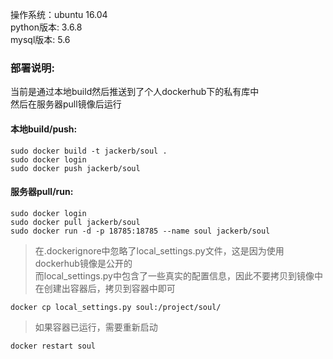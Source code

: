 操作系统：ubuntu 16.04  
python版本: 3.6.8  
mysql版本: 5.6  

### 部署说明:
当前是通过本地build然后推送到了个人dockerhub下的私有库中  
然后在服务器pull镜像后运行  

#### 本地build/push:
```
sudo docker build -t jackerb/soul .
sudo docker login
sudo docker push jackerb/soul
```

#### 服务器pull/run:
```
sudo docker login
sudo docker pull jackerb/soul
sudo docker run -d -p 18785:18785 --name soul jackerb/soul
```

> 在.dockerignore中忽略了local_settings.py文件，这是因为使用dockerhub镜像是公开的  
> 而local_settings.py中包含了一些真实的配置信息，因此不要拷贝到镜像中  
> 在创建出容器后，拷贝到容器中即可  

```
docker cp local_settings.py soul:/project/soul/
```
> 如果容器已运行，需要重新启动

```
docker restart soul
```
